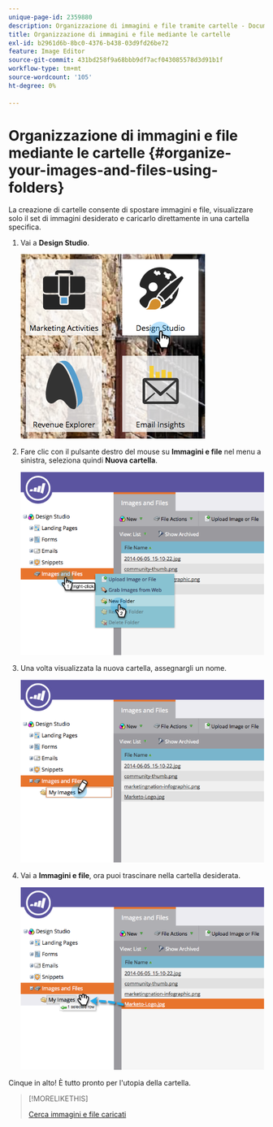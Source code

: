 ```yaml
---
unique-page-id: 2359880
description: Organizzazione di immagini e file tramite cartelle - Documentazione di Marketo - Documentazione del prodotto
title: Organizzazione di immagini e file mediante le cartelle
exl-id: b2961d6b-8bc0-4376-b438-03d9fd26be72
feature: Image Editor
source-git-commit: 431bd258f9a68bbb9df7acf043085578d3d91b1f
workflow-type: tm+mt
source-wordcount: '105'
ht-degree: 0%

---
```


# Organizzazione di immagini e file mediante le cartelle {#organize-your-images-and-files-using-folders}

La creazione di cartelle consente di spostare immagini e file, visualizzare solo il set di immagini desiderato e caricarlo direttamente in una cartella specifica.

1. Vai a **Design Studio**.

   ![](assets/designstudio-7.png)

1. Fare clic con il pulsante destro del mouse su **Immagini e file** nel menu a sinistra, seleziona quindi **Nuova cartella**.

   ![](assets/image2014-9-16-11-3a25-3a45.png)

1. Una volta visualizzata la nuova cartella, assegnargli un nome.

   ![](assets/image2014-9-16-11-3a25-3a53.png)

1. Vai a **Immagini e file**, ora puoi trascinare nella cartella desiderata.

   ![](assets/image2014-9-16-11-3a26-3a0.png)

Cinque in alto! È tutto pronto per l&#39;utopia della cartella.

>[!MORELIKETHIS]
>
>[Cerca immagini e file caricati](/help/marketo/product-docs/demand-generation/images-and-files/search-uploaded-images-and-files.md)
